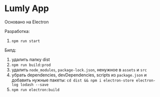 # Lumly App

Основано на Electron

Разработка:
1. `npm run start`

Билд:
1. удалить папку dist
2. `npm run build:prod`
3. удалить `node_modules`, `package-lock.json`, ненужное в `assets` и `src`
4. убрать dependencies, devDependencies, scripts из `package.json` и добавить нужные пакеты:
`cd dist && npm i electron-store electron-log lodash --save`
5. `npm run electron:build`
